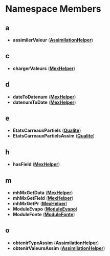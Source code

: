 
# Namespace Members



## a

* **assimilerValeur** ([**AssimilationHelper**](namespaceAssimilationHelper.md))


## c

* **chargerValeurs** ([**MexHelper**](namespaceMexHelper.md))


## d

* **dateToDatenum** ([**MexHelper**](namespaceMexHelper.md))
* **datenumToDate** ([**MexHelper**](namespaceMexHelper.md))


## e

* **EtatsCarreauxPartiels** ([**Qualite**](namespaceQualite.md))
* **EtatsCarreauxPartielsAssim** ([**Qualite**](namespaceQualite.md))


## h

* **hasField** ([**MexHelper**](namespaceMexHelper.md))


## m

* **mhMxGetData** ([**MexHelper**](namespaceMexHelper.md))
* **mhMxGetField** ([**MexHelper**](namespaceMexHelper.md))
* **mhMxGetPr** ([**MexHelper**](namespaceMexHelper.md))
* **ModuleEvapo** ([**ModuleEvapo**](namespaceModuleEvapo.md))
* **ModuleFonte** ([**ModuleFonte**](namespaceModuleFonte.md))


## o

* **obtenirTypeAssim** ([**AssimilationHelper**](namespaceAssimilationHelper.md))
* **obtenirValeursAssim** ([**AssimilationHelper**](namespaceAssimilationHelper.md))




